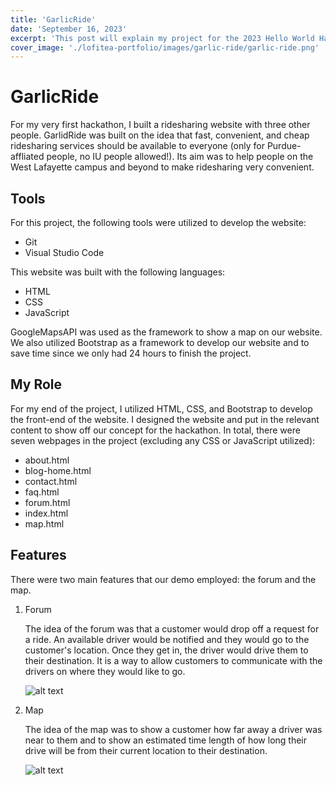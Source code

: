 ```yaml
---
title: 'GarlicRide'
date: 'September 16, 2023'
excerpt: 'This post will explain my project for the 2023 Hello World Hackathon'
cover_image: './lofitea-portfolio/images/garlic-ride/garlic-ride.png'
---
```


# GarlicRide

For my very first hackathon, I built a ridesharing website with three other people. GarlidRide was built on the idea that fast, convenient, and cheap ridesharing services should be available to everyone (only for Purdue-affliated people, no IU people allowed!). Its aim was to help people on the West Lafayette campus and beyond to make ridesharing very convenient.

## Tools

For this project, the following tools were utilized to develop the website:
- Git
- Visual Studio Code

This website was built with the following languages:
- HTML
- CSS
- JavaScript

GoogleMapsAPI was used as the framework to show a map on our website.  We also utilized Bootstrap as a framework to develop our website and to save time since we only had 24 hours to finish the project.

## My Role

For my end of the project, I utilized HTML, CSS, and Bootstrap to develop the front-end of the website.  I designed the website and put in the relevant content to show off our concept for the hackathon.  In total, there were seven webpages in the project (excluding any CSS or JavaScript utilized):
- about.html
- blog-home.html
- contact.html
- faq.html
- forum.html
- index.html
- map.html

## Features

There were two main features that our demo employed: the forum and the map.

1. Forum

   The idea of the forum was that a customer would drop off a request for a ride.  An available driver would be notified and they would go to the customer's location.  Once they get in, the driver would drive them to their destination.  It is a way to allow customers to communicate with the drivers on where they would like to go.

   ![alt text](./images/garlic-ride/forum.png?)


2. Map

    The idea of the map was to show a customer how far away a driver was near to them and to show an estimated time length of how long their drive will be from their current location to their destination.
    
    ![alt text](./images/garlic-ride/map.png?)
